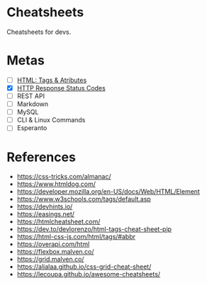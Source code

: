 # Cheatsheets

Cheatsheets for devs.

# Metas

-  [ ] [HTML: Tags & Atributes](docs/html/_index.md)
-  [x] [HTTP Response Status Codes](docs/http/status_codes.md)
-  [ ] REST API
-  [ ] Markdown
-  [ ] MySQL
-  [ ] CLI & Linux Commands
-  [ ] Esperanto

# References

-  https://css-tricks.com/almanac/
-  https://www.htmldog.com/
-  https://developer.mozilla.org/en-US/docs/Web/HTML/Element
-  https://www.w3schools.com/tags/default.asp
-  https://devhints.io/
-  https://easings.net/
-  https://htmlcheatsheet.com/
-  https://dev.to/devlorenzo/html-tags-cheat-sheet-pip
-  https://html-css-js.com/html/tags/#abbr
-  https://overapi.com/html
-  https://flexbox.malven.co/
-  https://grid.malven.co/
-  https://alialaa.github.io/css-grid-cheat-sheet/
-  https://lecoupa.github.io/awesome-cheatsheets/
